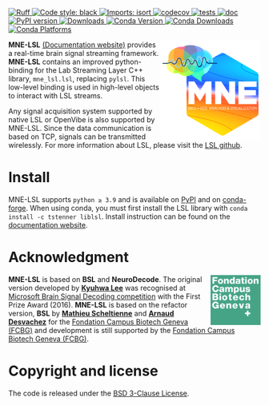 [
![Ruff](https://img.shields.io/endpoint?url=https://raw.githubusercontent.com/astral-sh/ruff/main/assets/badge/v2.json)
](https://github.com/astral-sh/ruff)
[
![Code style: black](https://img.shields.io/badge/code%20style-black-000000.svg)
](https://github.com/psf/black)
[
![Imports: isort](https://img.shields.io/badge/%20imports-isort-%231674b1?style=flat&labelColor=ef8336)
](https://pycqa.github.io/isort/)
[
![codecov](https://codecov.io/gh/mne-tools/mne-lsl/graph/badge.svg?token=Xoeh6T13qi)
](https://codecov.io/gh/mne-tools/mne-lsl)
[
![tests](https://github.com/mne-tools/mne-lsl/actions/workflows/pytest.yaml/badge.svg?branch=main)
](https://github.com/mne-tools/mne-lsl/actions/workflows/pytest.yaml)
[
![doc](https://github.com/mne-tools/mne-lsl/actions/workflows/doc.yaml/badge.svg?branch=main)
](https://github.com/mne-tools/mne-lsl/actions/workflows/doc.yaml)
[
![PyPI version](https://badge.fury.io/py/mne-lsl.svg)
](https://badge.fury.io/py/mne-lsl)
[
![Downloads](https://static.pepy.tech/badge/mne-lsl)
](https://pepy.tech/project/mne-lsl)
[
![Conda Version](https://img.shields.io/conda/vn/conda-forge/mne-lsl.svg)
](https://anaconda.org/conda-forge/mne-lsl)
[
![Conda Downloads](https://img.shields.io/conda/dn/conda-forge/mne-lsl.svg)
](https://anaconda.org/conda-forge/mne-lsl)
[
![Conda Platforms](https://img.shields.io/conda/pn/conda-forge/mne-lsl.svg)
](https://anaconda.org/conda-forge/mne-lsl)

<img align="right" src="https://raw.githubusercontent.com/mne-tools/mne-lsl/main/doc/_static/logos/logo-mne-hex.svg" alt="logo" width="200"/>

**MNE-LSL** [(Documentation website)](https://mne.tools/mne-lsl)
provides a real-time brain signal streaming framework.
**MNE-LSL** contains an improved python-binding for the Lab Streaming Layer C++ library,
`mne_lsl.lsl`, replacing `pylsl`. This low-level binding is used in high-level objects
to interact with LSL streams.

Any signal acquisition system supported by native LSL or OpenVibe is also
supported by MNE-LSL. Since the data communication is based on TCP, signals can be
transmitted wirelessly. For more information about LSL, please visit the
[LSL github](https://github.com/sccn/labstreaminglayer).

# Install

MNE-LSL supports `python ≥ 3.9` and is available on
[PyPI](https://pypi.org/project/mne-lsl/) and on
[conda-forge](https://anaconda.org/conda-forge/mne-lsl).
When using conda, you must first install the LSL library with `conda install -c tstenner liblsl`.
Install instruction can be found on the
[documentation website](https://mne.tools/mne-lsl/stable/resources/install.html).

# Acknowledgment

<img align="right" src="https://raw.githubusercontent.com/mne-tools/mne-lsl/main/doc/_static/partners/FCBG.svg" width=100>

**MNE-LSL** is based on **BSL** and **NeuroDecode**. The original version developed by
[**Kyuhwa Lee**](https://github.com/dbdq) was recognised at
[Microsoft Brain Signal Decoding competition](https://github.com/dbdq/microsoft_decoding)
with the First Prize Award (2016).
**MNE-LSL** is based on the refactor version, **BSL** by
[**Mathieu Scheltienne**](https://github.com/mscheltienne) and
[**Arnaud Desvachez**](https://github.com/dnastars) for the
[Fondation Campus Biotech Geneva (FCBG)](https://github.com/fcbg-hnp-meeg) and
development is still supported by the
[Fondation Campus Biotech Geneva (FCBG)](https://hnp.fcbg.ch/).

# Copyright and license

The code is released under the
[BSD 3-Clause License](https://opensource.org/license/bsd-3-clause/).